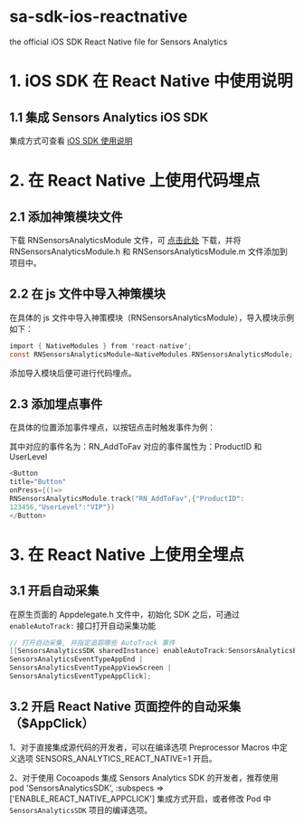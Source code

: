 # sa-sdk-ios-reactnative
the official iOS SDK React Native file for Sensors Analytics

# 1. iOS SDK 在 React Native 中使用说明

## 1.1 集成 Sensors Analytics iOS SDK

集成方式可查看 [iOS SDK 使用说明](https://www.sensorsdata.cn/manual/ios_sdk.html)

# 2. 在 React Native 上使用代码埋点

## 2.1 添加神策模块文件

下载 RNSensorsAnalyticsModule 文件，可 [点击此处](https://github.com/sensorsdata/sa-sdk-ios-reactnative) 下载，并将 RNSensorsAnalyticsModule.h 和 RNSensorsAnalyticsModule.m 文件添加到项目中。

## 2.2 在 js 文件中导入神策模块

在具体的 js 文件中导入神策模块（RNSensorsAnalyticsModule），导入模块示例如下：

```objectivec
import { NativeModules } from 'react-native';
const RNSensorsAnalyticsModule=NativeModules.RNSensorsAnalyticsModule;
```

添加导入模块后便可进行代码埋点。

## 2.3 添加埋点事件

在具体的位置添加事件埋点，以按钮点击时触发事件为例：

其中对应的事件名为：RN_AddToFav 对应的事件属性为：ProductID 和 UserLevel

```objectivec
<Button
title="Button"
onPress={()=>
RNSensorsAnalyticsModule.track("RN_AddToFav",{"ProductID":
123456,"UserLevel":"VIP"})
</Button>
```

# 3. 在 React Native 上使用全埋点

## 3.1 开启自动采集

在原生页面的 Appdelegate.h 文件中，初始化 SDK 之后，可通过 `enableAutoTrack:` 接口打开自动采集功能

```objectivec
// 打开自动采集, 并指定追踪哪些 AutoTrack 事件
[[SensorsAnalyticsSDK sharedInstance] enableAutoTrack:SensorsAnalyticsEventTypeAppStart |
SensorsAnalyticsEventTypeAppEnd |
SensorsAnalyticsEventTypeAppViewScreen |
SensorsAnalyticsEventTypeAppClick];
```

## 3.2 开启 React Native 页面控件的自动采集（$AppClick）

1、对于直接集成源代码的开发者，可以在编译选项 Preprocessor Macros 中定义选项 SENSORS_ANALYTICS_REACT_NATIVE=1 开启。

2、对于使用 Cocoapods 集成 Sensors Analytics SDK 的开发者，推荐使用 pod 'SensorsAnalyticsSDK', :subspecs => ['ENABLE_REACT_NATIVE_APPCLICK'] 集成方式开启，或者修改 Pod 中 `SensorsAnalyticsSDK` 项目的编译选项。
